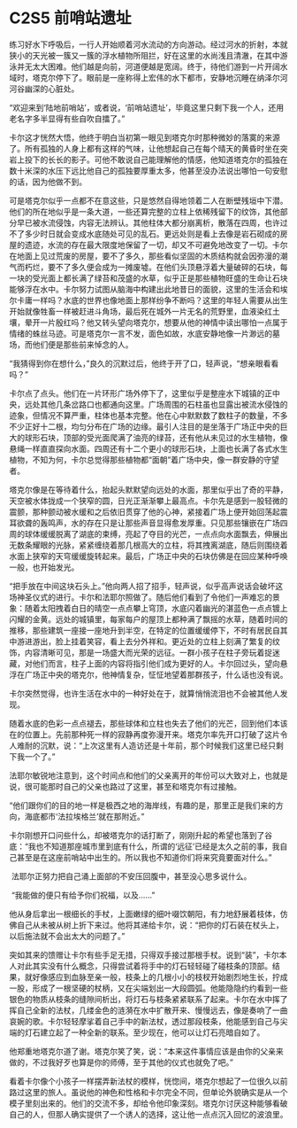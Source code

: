 # C2S5 前哨站遗址

​	练习好水下呼吸后，一行人开始顺着河水流动的方向游动。经过河水的折射，本就狭小的天光被一簇又一簇的浮水植物所阻拦，好在这里的水尚浅且清澈，在其中游泳并无太大困难。他们越是向前，河道便越是宽阔。终于，待他们游到一片开阔水域时，塔克尔停下了。眼前是一座称得上宏伟的水下都市，安静地沉睡在纳泽尔河河谷幽深的心脏处。

​	“欢迎来到‘陆地前哨站’，或者说，‘前哨站遗址’，毕竟这里只剩下我一个人，还用老名字多半显得有些自吹自擂了。”

​	卡尔这才恍然大悟，他终于明白当初第一眼见到塔克尔时那种微妙的落寞的来源了。所有孤独的人身上都有这样的气味，让他想起自己在每个晴天的黄昏时坐在突岩上投下的长长的影子。可他不敢说自己能理解他的情感，他知道塔克尔的孤独在数十米深的水压下远比他自己的孤独要厚重太多，他甚至没办法说出哪怕一句安慰的话，因为他做不到。

​	可是塔克尔似乎一点都不在意这些，只是悠然自得地领着二人在断壁残垣中下潜。他们的所在地似乎是一条大道，一些还算完整的立柱上依稀残留下的纹饰，其他部分早已被水流侵蚀，内容无法辨认。其他柱体大都分崩离析，散落在四周，也许过不了多少时日就会变成水底随处可见的乱石。更远处则是看上去像是岩石砌成的房屋的遗迹，水流的存在最大限度地保留了一切，却又不可避免地改变了一切。卡尔在地面上见过荒废的房屋，要不了多久，那些看似坚固的木质结构就会因弥漫的潮气而朽烂，要不了多久便会成为一摊废墟。在他们头顶悬浮着大量破碎的石块，每一块的受光面上都长满了绿苔和茂盛的水草，似乎正是那些植物旺盛的生命让石块能够浮在水中。卡尔努力试图从脑海中构建出此地昔日的面貌，这里的生活会和埃尔卡庸一样吗？水底的世界也像地面上那样纷争不断吗？这里的年轻人需要从出生开始就像牲畜一样被赶进斗角场，最后死在城外一片无名的荒野里，血液染红土壤，晕开一片殷红吗？他又转头望向塔克尔，想要从他的神情中读出哪怕一点属于情绪的蛛丝马迹。可是塔克尔一言不发，面色如故，水底安静地像一片渺远的墓场，而他们便是那些前来悼念的人。

​	“我猜得到你在想什么，”良久的沉默过后，他终于开了口，轻声说，“想亲眼看看吗？”

​	卡尔点了点头。他们在一片环形广场外停下了，这里似乎是整座水下城镇的正中央，远处其他几条岔路口也都通向这里。广场周围的石柱虽也显露出被流水侵蚀的迹象，但情况不算严重，柱体也基本完整。他在心中默默数了数柱子的数量，不多不少正好十二根，均匀分布在广场的边缘。最引人注目的是坐落于广场正中央的巨大的球形石块，顶部的受光面爬满了油亮的绿苔，还有他从未见过的水生植物，像悬绳一样直直探向水面。四周还有十二个更小的球形石块，上面也长满了各式水生植物，不知为何，卡尔总觉得那些植物都“面朝”着广场中央，像一群安静的守望者。

​	塔克尔像是在等待着什么，抬起头默默望向远处的水面，那里似乎出了奇的平静，天空被水体拢成一个狭窄的圆，日光正渐渐攀上最高点。卡尔先是感到一股轻微的震颤，那种颤动被水缓和之后依旧贯穿了他的心神，紧接着广场上便开始回荡起震耳欲聋的轰鸣声，水的存在只是让那些声音显得愈发厚重。只见那些镶嵌在广场四周的球体缓缓脱离了湖底的束缚，亮起了夺目的光芒，一点点向水面飘去，伸展出无数条耀眼的光脉，紧紧缠绕着那几根高大的立柱，将其拽离湖底，随后则围绕着水面上狭窄的天穹缓缓旋转起来。最后，广场正中央的石块仿佛是在回应某种呼唤一般，也开始发光。

​	“把手放在中间这块石头上。”他向两人招了招手，轻声说，似乎高声说话会破坏这场神圣仪式的进行。卡尔和法耶尔照做了。随后他们看到了令他们一声难忘的景象：随着太阳拽着白日的晴空一点点攀上穹顶，水底闪着幽光的湛蓝色一点点镀上闪耀的金黄。远处的城镇里，每家每户的屋顶上都种满了飘摇的水草，随着时间的推移，那些建筑一座接一座地升到半空，在特定的位置缓缓停下，不时有居民自其中游进游出，脸上挂着笑容，看上去分外祥和。更近处的立柱上刻满了繁复的纹饰，内容清晰可见，那是一场盛大而光荣的远征。一群小孩子在柱子旁玩着捉迷藏，对他们而言，柱子上面的内容将指引他们成为更好的人。卡尔回过头，望向悬浮在广场正中央的塔克尔，他神情复杂，怔怔地望着那群孩子，什么话也没有说。

​	卡尔突然觉得，也许生活在水中的一种好处在于，就算悄悄流泪也不会被其他人发现。

​	随着水底的色彩一点点褪去，那些球体和立柱也失去了他们的光芒，回到他们本该在的位置上。先前那种死一样的寂静再度弥漫开来。塔克尔率先开口打破了这片令人难耐的沉默，说：“上次这里有人造访还是十年前，那个时候我们这里已经只剩下我一个了。”

​	法耶尔敏锐地注意到，这个时间点和他们的父亲离开的年份可以大致对上，也就是说，很可能那时自己的父亲也路过了这里，甚至和塔克尔有过接触。

​	“他们跟你们的目的地一样是极西之地的海岸线，有趣的是，那里正是我们来的方向，海底都市‘法拉埃格兰’就在那附近。”

​	卡尔刚想开口问些什么，却被塔克尔的话打断了，刚刚升起的希望也落到了谷底：“我也不知道那座城市里到底有什么，所谓的‘远征’已经是太久之前的事，我自己甚至是在这座前哨站中出生的。所以我也不知道你们将来究竟要面对什么。”

​	法耶尔正努力把自己涌上面部的不安压回腹中，甚至没心思多说什么。

​	“我能做的便只有给予你们祝福，以及……”

​	他从身后拿出一根细长的手杖，上面嫩绿的细叶啜饮朝阳，有力地舒展着枝体，仿佛自己从未被从树上折下来过。他将其递给卡尔，说：“把你的灯石装在杖头上，以后施法就不会出太大的问题了。”

​	突如其来的馈赠让卡尔有些手足无措，只得双手接过那根手杖。说到“装”，卡尔本人对此其实没有什么概念，只得尝试着将手中的灯石轻轻碰了碰枝条的顶部。结果，就好像感应到血脉至亲一般，枝条上的几根小小的枝杈开始剧烈地生长，拧成一股，形成了一根坚硬的杖柄，又在尖端划出一大段圆弧。他能隐隐约约看到一些银色的物质从枝条的缝隙间析出，将灯石与枝条紧紧联系了起来。卡尔在水中挥了挥自己全新的法杖，几缕金色的涟漪在水中扩散开来、慢慢远去，像是奏响了一曲哀婉的歌。卡尔轻轻摩挲着自己手中的新法杖，透过那段枝条，他能感到自己与尖端的灯石建立起了一种全新的联系。至少现在，他可以让灯石亮暗自如了。

​	他郑重地塔克尔道了谢。塔克尔笑了笑，说：“本来这件事情应该是由你的父亲来做的，不过我好歹也算是你的师傅，至于其他的仪式也就免了吧。”

​	看着卡尔像个小孩子一样摆弄新法杖的模样，恍惚间，塔克尔想起了一位很久以前路过这里的旅人。虽说他的神色和性格和卡尔完全不同，但单论外貌确实是从一个模子里刻出来的。他们的交流不多，却给令他印象深刻。塔克尔讨厌这种能够看破自己的人，但那人确实提供了一个诱人的选择，这让他一点点沉入回忆的波浪里。

 

